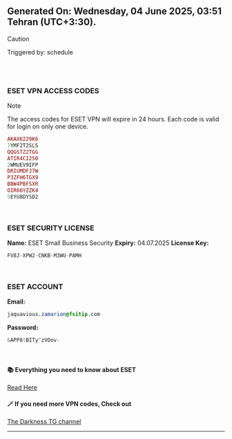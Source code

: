 ## Generated On: Wednesday, 04 June 2025, 03:51 Tehran (UTC+3:30).

> [!CAUTION]
> Triggered by: schedule

<br><br>

### ESET VPN ACCESS CODES

> [!NOTE]
> The access codes for ESET VPN will expire in 24 hours.
> Each code is valid for login on only one device.

```ruby
AKAXK229K6
7YMF2T2SLS
QQGSTZ2TGG
ATIR4CI250
2WMUEV9IFP
DRIUMDFJ7W
P3ZFH6TGX9
BBW4PBFSXR
OIR66YZZK4
5EYU8DYSD2
```

<br>

### ESET SECURITY LICENSE

**Name:** ESET Small Business Security
**Expiry:** 04.07.2025
**License Key:**

```POV-Ray SDL
FV8J-XPW2-CNKB-M3WU-PAMH
```

<br>

### ESET ACCOUNT

**Email:**

```CSS
jaquavious.zamarion@fsitip.com
```

**Password:**

```POV-Ray SDL
&APP8!BITy^zVOov-
```

<br>

#### 📚 Everything you need to know about ESET

[Read Here](https://t.me/F_NiREvil/2113)

#### 🪄 If you need more VPN codes, Check out

[The Darkness TG channel](https://t.me/Eset_key_trial)

---

<br><br>

